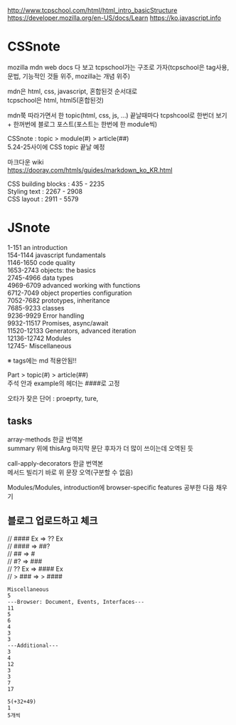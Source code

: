 http://www.tcpschool.com/html/html_intro_basicStructure
https://developer.mozilla.org/en-US/docs/Learn
https://ko.javascript.info

# CSSnote
mozilla mdn web docs 다 보고 tcpschool가는 구조로 가자(tcpschool은 tag사용, 문법, 기능적인 것들 위주, mozilla는 개념 위주)

mdn은 html, css, javascript, 혼합된것 순서대로  
tcpschool은 html, html5(혼합된것)

mdn쭉 따라가면서 한 topic(html, css, js, ...) 끝날때마다 tcpshcool로 한번더 보기 + 한꺼번에 블로그 포스트(포스트는 한번에 한 module씩)

CSSnote : topic > module(#) > article(##)  
5.24-25사이에 CSS topic 끝날 예정

마크다운 wiki  
https://dooray.com/htmls/guides/markdown_ko_KR.html

CSS building blocks : 435 - 2235  
Styling text : 2267 - 2908  
CSS layout : 2911 - 5579  

# JSnote
1-151		an introduction  
154-1144	javascript fundamentals  
1146-1650	code quality  
1653-2743	objects: the basics  
2745-4966	data types  
4969-6709	advanced working with functions  
6712-7049	object properties configuration  
7052-7682	prototypes, inheritance  
7685-9233	classes  
9236-9929	Error handling  
9932-11517	Promises, async/await  
11520-12133	Generators, advanced iteration  
12136-12742	Modules  
12745-		Miscellaneous  



※ tags에는 md 적용안됨!!

Part > topic(#) > article(##)  
주석 안과 example의 헤더는 ####로 고정

오타가 잦은 단어 : proeprty, ture, 

## tasks
array-methods 한글 번역본  
summary 위에 thisArg 마지막 문단 후자가 더 많이 쓰이는데 오역된 듯

call-apply-decorators 한글 번역본  
메서드 빌리기 바로 위 문장 오역(구분할 수 없음)

Modules/Modules, introduction에 browser-specific features 공부한 다음 채우기

## 블로그 업로드하고 체크

// #### Ex	=> ?? Ex  
// ####		=> ##?  
// ##		=> #  
// #?		=> ###  
// ?? Ex	=> #### Ex  
// > ###	=> > ####  

```
Miscellaneous
5
---Browser: Document, Events, Interfaces---
11
5
6
4
3
3
---Additional---
3
4
12
3
3
7
17

5(+32+49)
1
5개씩
```
